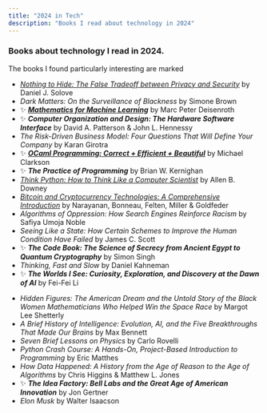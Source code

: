 ```yaml
---
title: "2024 in Tech"
description: "Books I read about technology in 2024"
---
```


### Books about technology I read in 2024. 
The books I found particularly interesting are marked

<!-- _Staff Engineer: Leadership Beyond the Management Track_	by Will Larson<br>-->
- [_Nothing to Hide: The False Tradeoff between Privacy and Security_](https://papers.ssrn.com/sol3/papers.cfm?abstract_id=3976770) by Daniel J. Solove
- _Dark Matters: On the Surveillance of Blackness_	by Simone Brown
- ✨ [**_Mathematics for Machine Learning_**](https://mml-book.github.io/) by Marc Peter Deisenroth
- ✨ **_Computer Organization and Design: The Hardware Software Interface_** by David A. Patterson & John L. Hennessy
- _The Risk-Driven Business Model: Four Questions That Will Define Your Company_ by Karan Girotra
- ✨ [**_OCaml Programming: Correct + Efficient + Beautiful_**](https://cs3110.github.io/textbook/cover.html) by Michael Clarkson
- ✨ **_The Practice of Programming_** by Brian W. Kernighan
- [_Think Python: How to Think Like a Computer Scientist_](https://allendowney.github.io/ThinkPython/) by Allen B. Downey
- [_Bitcoin and Cryptocurrency Technologies: A Comprehensive Introduction_](https://bitcoinbook.cs.princeton.edu/) by Narayanan, Bonneau, Felten, Miller & Goldfeder
- _Algorithms of Oppression: How Search Engines Reinforce Racism_ by Safiya Umoja Noble
- _Seeing Like a State: How Certain Schemes to Improve the Human Condition Have Failed_ by James C. Scott
- ✨ **_The Code Book: The Science of Secrecy from Ancient Egypt to Quantum Cryptography_** by Simon Singh
- _Thinking, Fast and Slow_ by Daniel Kahneman
- ✨ **_The Worlds I See: Curiosity, Exploration, and Discovery at the Dawn of AI_** by Fei-Fei Li
<!-- Beginner's Step-by-Step Coding Course: Learn Computer Programming the Easy Way 		DK -->
- _Hidden Figures: The American Dream and the Untold Story of the Black Women Mathematicians Who Helped Win the Space Race_ by Margot Lee Shetterly
- _A Brief History of Intelligence: Evolution, AI, and the Five Breakthroughs That Made Our Brains_ by Max Bennett
- _Seven Brief Lessons on Physics_ by Carlo Rovelli
- _Python Crash Course: A Hands-On, Project-Based Introduction to Programming_ by Eric Matthes
- _How Data Happened: A History from the Age of Reason to the Age of Algorithms_ by Chris Higgins & Matthew L. Jones
- ✨ **_The Idea Factory: Bell Labs and the Great Age of American Innovation_** by Jon Gertner
- _Elon Musk_ by Walter Isaacson

